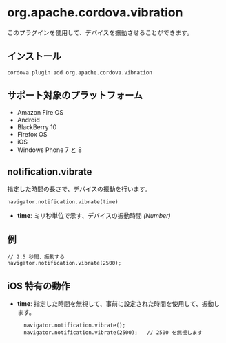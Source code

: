 <!---
    Licensed to the Apache Software Foundation (ASF) under one
    or more contributor license agreements.  See the NOTICE file
    distributed with this work for additional information
    regarding copyright ownership.  The ASF licenses this file
    to you under the Apache License, Version 2.0 (the
    "License"); you may not use this file except in compliance
    with the License.  You may obtain a copy of the License at

      http://www.apache.org/licenses/LICENSE-2.0

    Unless required by applicable law or agreed to in writing,
    software distributed under the License is distributed on an
    "AS IS" BASIS, WITHOUT WARRANTIES OR CONDITIONS OF ANY
    KIND, either express or implied.  See the License for the
    specific language governing permissions and limitations
    under the License.
-->

# org.apache.cordova.vibration

このプラグインを使用して、デバイスを振動させることができます。

## インストール

    cordova plugin add org.apache.cordova.vibration

## サポート対象のプラットフォーム

- Amazon Fire OS
- Android
- BlackBerry 10
- Firefox OS
- iOS
- Windows Phone 7 と 8

## notification.vibrate

指定した時間の長さで、デバイスの振動を行います。

    navigator.notification.vibrate(time)

- __time__: ミリ秒単位で示す、デバイスの振動時間 _(Number)_


## 例

    // 2.5 秒間、振動する
    navigator.notification.vibrate(2500);


## iOS 特有の動作

- __time__: 指定した時間を無視して、事前に設定された時間を使用して、振動します。

        navigator.notification.vibrate();
        navigator.notification.vibrate(2500);   // 2500 を無視します
